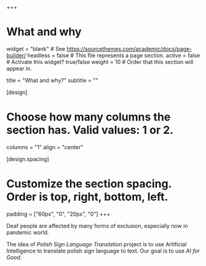 +++
# What and why
widget = "blank"  # See https://sourcethemes.com/academic/docs/page-builder/
headless = false  # This file represents a page section.
active = false  # Activate this widget? true/false
weight = 10  # Order that this section will appear in.

title = "What and why?"
subtitle = ""

[design]
  # Choose how many columns the section has. Valid values: 1 or 2.
  columns = "1"
  align = "center"

[design.spacing]
  # Customize the section spacing. Order is top, right, bottom, left.
  padding = ["60px", "0", "20px", "0"]
+++

Deaf people are affected by many forms of exclusion, especially now in pandemic world.

The idea of *Polish Sign Language Translation* project is to use Artificial Intelligence to translate polish sign language to text.
Our goal is to use *AI for Good*.
